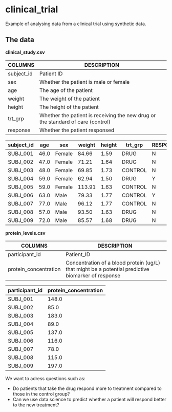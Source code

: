 # clinical_trial

Example of analysing data from a clinical trial using synthetic data.

## The data

**clinical_study.csv**

|COLUMNS|DESCRIPTION|
|-------|-----------|
|subject_id|Patient ID|
|sex|Whether the patient is male or female|
|age|The age of the patient|
|weight|The weight of the patient|
|height|The height of the patient|
|trt_grp|Whether the patient is receiving the new drug or the standard of care (control)|
|response|Whether the patient responsed|

|subject_id|age|sex|weight|height|trt_grp|RESPONSE|
|----------|---|---|------|------|-------|--------|
|SUBJ_001|46.0|Female|84.66|1.59|DRUG|N|
|SUBJ_002|47.0|Female|71.21|1.64|DRUG|N|
|SUBJ_003|48.0|Female|69.85|1.73|CONTROL|N|
|SUBJ_004|59.0|Female|62.94|1.50|DRUG|Y|
|SUBJ_005|59.0|Female|113.91|1.63|CONTROL|N|
|SUBJ_006|63.0|Male|79.33|1.77|CONTROL|Y|
|SUBJ_007|77.0|Male|96.12|1.77|CONTROL|N|
|SUBJ_008|57.0|Male|93.50|1.63|DRUG|N|
|SUBJ_009|72.0|Male|85.57|1.68|DRUG|N|

**protein_levels.csv**

|COLUMNS|DESCRIPTION|
|-------|-----------|
|participant_id|Patient_ID|
|protein_concentration|Concentration of a blood protein (ug/L) that might be a potential predictive biomarker of response|


|participant_id|protein_concentration|
|--------------|---------------------|
|SUBJ_001|148.0|
|SUBJ_002|85.0|
|SUBJ_003|183.0|
|SUBJ_004|89.0|
|SUBJ_005|137.0|
|SUBJ_006|116.0|
|SUBJ_007|78.0|
|SUBJ_008|115.0|
|SUBJ_009|197.0|

We want to adress questions such as:
* Do patients that take the drug respond more to treatment compared to those in the control group?
* Can we use data science to predict whether a patient will respond better to the new treatment?

